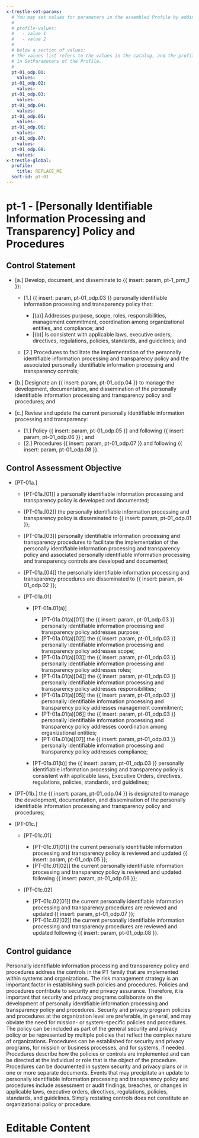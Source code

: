 ```yaml
---
x-trestle-set-params:
  # You may set values for parameters in the assembled Profile by adding
  #
  # profile-values:
  #   - value 1
  #   - value 2
  #
  # below a section of values:
  # The values list refers to the values in the catalog, and the profile-values represent values
  # in SetParameters of the Profile.
  #
  pt-01_odp.01:
    values:
  pt-01_odp.02:
    values:
  pt-01_odp.03:
    values:
  pt-01_odp.04:
    values:
  pt-01_odp.05:
    values:
  pt-01_odp.06:
    values:
  pt-01_odp.07:
    values:
  pt-01_odp.08:
    values:
x-trestle-global:
  profile:
    title: REPLACE_ME
  sort-id: pt-01
---
```


# pt-1 - \[Personally Identifiable Information Processing and Transparency\] Policy and Procedures

## Control Statement

- \[a.\] Develop, document, and disseminate to {{ insert: param, pt-1_prm_1 }}:

  - \[1.\] {{ insert: param, pt-01_odp.03 }} personally identifiable information processing and transparency policy that:

    - \[(a)\] Addresses purpose, scope, roles, responsibilities, management commitment, coordination among organizational entities, and compliance; and
    - \[(b)\] Is consistent with applicable laws, executive orders, directives, regulations, policies, standards, and guidelines; and

  - \[2.\] Procedures to facilitate the implementation of the personally identifiable information processing and transparency policy and the associated personally identifiable information processing and transparency controls;

- \[b.\] Designate an {{ insert: param, pt-01_odp.04 }} to manage the development, documentation, and dissemination of the personally identifiable information processing and transparency policy and procedures; and

- \[c.\] Review and update the current personally identifiable information processing and transparency:

  - \[1.\] Policy {{ insert: param, pt-01_odp.05 }} and following {{ insert: param, pt-01_odp.06 }} ; and
  - \[2.\] Procedures {{ insert: param, pt-01_odp.07 }} and following {{ insert: param, pt-01_odp.08 }}.

## Control Assessment Objective

- \[PT-01a.\]

  - \[PT-01a.[01]\] a personally identifiable information processing and transparency policy is developed and documented;
  - \[PT-01a.[02]\] the personally identifiable information processing and transparency policy is disseminated to {{ insert: param, pt-01_odp.01 }};
  - \[PT-01a.[03]\] personally identifiable information processing and transparency procedures to facilitate the implementation of the personally identifiable information processing and transparency policy and associated personally identifiable information processing and transparency controls are developed and documented;
  - \[PT-01a.[04]\] the personally identifiable information processing and transparency procedures are disseminated to {{ insert: param, pt-01_odp.02 }};
  - \[PT-01a.01\]

    - \[PT-01a.01(a)\]

      - \[PT-01a.01(a)[01]\] the {{ insert: param, pt-01_odp.03 }} personally identifiable information processing and transparency policy addresses purpose;
      - \[PT-01a.01(a)[02]\] the {{ insert: param, pt-01_odp.03 }} personally identifiable information processing and transparency policy addresses scope;
      - \[PT-01a.01(a)[03]\] the {{ insert: param, pt-01_odp.03 }} personally identifiable information processing and transparency policy addresses roles;
      - \[PT-01a.01(a)[04]\] the {{ insert: param, pt-01_odp.03 }} personally identifiable information processing and transparency policy addresses responsibilities;
      - \[PT-01a.01(a)[05]\] the {{ insert: param, pt-01_odp.03 }} personally identifiable information processing and transparency policy addresses management commitment;
      - \[PT-01a.01(a)[06]\] the {{ insert: param, pt-01_odp.03 }} personally identifiable information processing and transparency policy addresses coordination among organizational entities;
      - \[PT-01a.01(a)[07]\] the {{ insert: param, pt-01_odp.03 }} personally identifiable information processing and transparency policy addresses compliance;

    - \[PT-01a.01(b)\] the {{ insert: param, pt-01_odp.03 }} personally identifiable information processing and transparency policy is consistent with applicable laws, Executive Orders, directives, regulations, policies, standards, and guidelines;

- \[PT-01b.\] the {{ insert: param, pt-01_odp.04 }} is designated to manage the development, documentation, and dissemination of the personally identifiable information processing and transparency policy and procedures;

- \[PT-01c.\]

  - \[PT-01c.01\]

    - \[PT-01c.01[01]\] the current personally identifiable information processing and transparency policy is reviewed and updated {{ insert: param, pt-01_odp.05 }};
    - \[PT-01c.01[02]\] the current personally identifiable information processing and transparency policy is reviewed and updated following {{ insert: param, pt-01_odp.06 }};

  - \[PT-01c.02\]

    - \[PT-01c.02[01]\] the current personally identifiable information processing and transparency procedures are reviewed and updated {{ insert: param, pt-01_odp.07 }};
    - \[PT-01c.02[02]\] the current personally identifiable information processing and transparency procedures are reviewed and updated following {{ insert: param, pt-01_odp.08 }}.

## Control guidance

Personally identifiable information processing and transparency policy and procedures address the controls in the PT family that are implemented within systems and organizations. The risk management strategy is an important factor in establishing such policies and procedures. Policies and procedures contribute to security and privacy assurance. Therefore, it is important that security and privacy programs collaborate on the development of personally identifiable information processing and transparency policy and procedures. Security and privacy program policies and procedures at the organization level are preferable, in general, and may obviate the need for mission- or system-specific policies and procedures. The policy can be included as part of the general security and privacy policy or be represented by multiple policies that reflect the complex nature of organizations. Procedures can be established for security and privacy programs, for mission or business processes, and for systems, if needed. Procedures describe how the policies or controls are implemented and can be directed at the individual or role that is the object of the procedure. Procedures can be documented in system security and privacy plans or in one or more separate documents. Events that may precipitate an update to personally identifiable information processing and transparency policy and procedures include assessment or audit findings, breaches, or changes in applicable laws, executive orders, directives, regulations, policies, standards, and guidelines. Simply restating controls does not constitute an organizational policy or procedure.

# Editable Content

<!-- Make additions and edits below -->
<!-- The above represents the contents of the control as received by the profile, prior to additions. -->
<!-- If the profile makes additions to the control, they will appear below. -->
<!-- The above markdown may not be edited but you may edit the content below, and/or introduce new additions to be made by the profile. -->
<!-- If there is a yaml header at the top, parameter values may be edited. Use --set-parameters to incorporate the changes during assembly. -->
<!-- The content here will then replace what is in the profile for this control, after running profile-assemble. -->
<!-- The current profile has no added parts for this control, but you may add new ones here. -->
<!-- Each addition must have a heading either of the form ## Control my_addition_name -->
<!-- or ## Part a. (where the a. refers to one of the control statement labels.) -->
<!-- "## Control" parts are new parts added after the statement part. -->
<!-- "## Part" parts are new parts added into the top-level statement part with that label. -->
<!-- Subparts may be added with nested hash levels of the form ### My Subpart Name -->
<!-- underneath the parent ## Control or ## Part being added -->
<!-- See https://ibm.github.io/compliance-trestle/tutorials/ssp_profile_catalog_authoring/ssp_profile_catalog_authoring for guidance. -->
